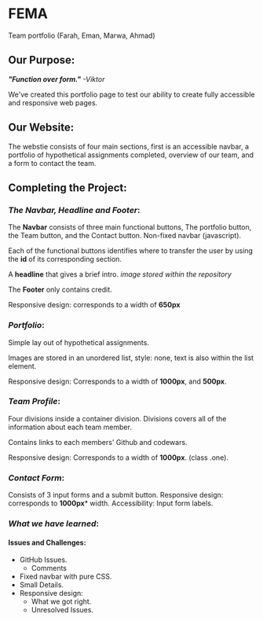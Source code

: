 # FEMA
Team portfolio (Farah, Eman, Marwa, Ahmad)

## Our Purpose:
**_"Function over form."_** _-Viktor_

We've created this portfolio page to test our ability to create fully accessible and responsive web pages.

## Our Website:
The webstie consists of four main sections, first is an accessible navbar, a portfolio of hypothetical assignments completed, overview of our team, and a form to contact the team.

## Completing the Project:
### _The Navbar, Headline and Footer_:
The **Navbar** consists of three main functional buttons, The portfolio button, the Team button, and the Contact button. Non-fixed navbar (javascript).

Each of the functional buttons identifies where to transfer the user by using the **id** of its corresponding section.

A **headline** that gives a brief intro. _image stored within the repository_

The **Footer** only contains credit.

Responsive design: corresponds to a width of **650px**


### _Portfolio_:

Simple lay out of hypothetical assignments.

Images are stored in an unordered list, style: none, text is also within the list element.

Responsive design: Corresponds to a width of **1000px**, and **500px**.

### _Team Profile_:

Four divisions inside a container division. Divisions covers all of the information about each team member.

Contains links to each members' Github and codewars.

Responsive design: Corresponds to a width of **1000px**. (class .one).


### _Contact Form_:
Consists of 3 input forms and a submit button.
Responsive design: corresponds to **1000px*** width.
Accessibility: Input form labels.

### _What we have learned_:

#### Issues and Challenges:

* GitHub Issues.
    * Comments
* Fixed navbar with pure CSS.
* Small Details.
* Responsive design:
    * What we got right.
    * Unresolved Issues.
